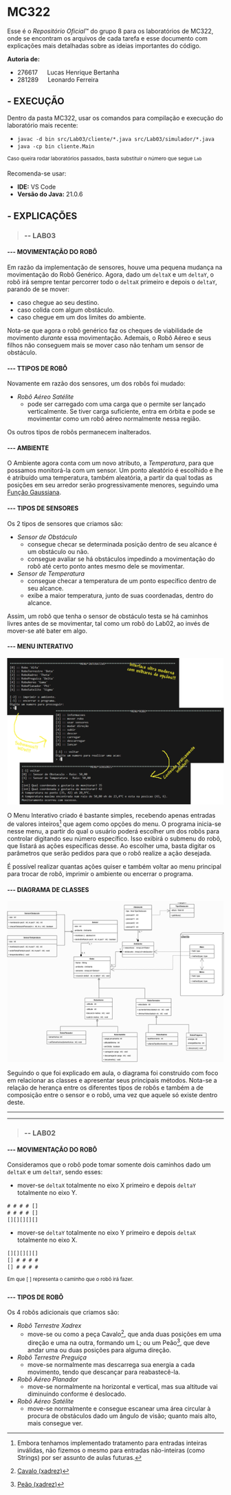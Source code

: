 # **MC322**

Esse é o *Repositório Oficial*™ do grupo 8 para os laboratórios de MC322, onde se encontram os arquivos de cada tarefa e esse documento com explicações mais detalhadas sobre as ideias importantes do código.<br/>

**Autoria de:**
- 276617 &emsp; Lucas Henrique Bertanha     
- 281289 &emsp; Leonardo Ferreira

## **- EXECUÇÃO**
Dentro da pasta MC322, usar os comandos para compilação e execução do laboratório mais recente:<br/>
- `javac -d bin src/Lab03/cliente/*.java src/Lab03/simulador/*.java`
- `java -cp bin cliente.Main`

<sup>Caso queira rodar laboratórios passados, basta substituir o número que segue `Lab`</sup>

Recomenda-se usar:
- **IDE:** VS Code
- **Versão do Java:** 21.0.6

## **- EXPLICAÇÕES**
> ### **-- LAB03**
#### --- MOVIMENTAÇÃO DO ROBÔ<br/>
Em razão da implementação de sensores, houve uma pequena mudança na movimentação do Robô Genérico. Agora, dado um `deltaX` e um `deltaY`, o robô irá sempre tentar percorrer todo o `deltaX` primeiro e depois o `deltaY`, parando de se mover:
- caso chegue ao seu destino.
- caso colida com algum obstáculo.
- caso chegue em um dos limites do ambiente.

Nota-se que agora o robô genérico faz os cheques de viabilidade de movimento *durante* essa movimentação. Ademais, o Robô Aéreo e seus filhos não conseguem mais se mover caso não tenham um sensor de obstáculo.

#### --- TTIPOS DE ROBÔ<br/>
Novamente em razão dos sensores, um dos robôs foi mudado:
- *Robô Aéreo Satélite*
    - pode ser carregado com uma carga que o permite ser lançado verticalmente. Se tiver carga suficiente, entra em órbita e pode se movimentar como um robô aéreo normalmente nessa região.

Os outros tipos de robôs permanecem inalterados.

#### --- AMBIENTE<br/>
O Ambiente agora conta com um novo atributo, a *Temperatura*, para que possamos monitorá-la com um sensor. Um ponto aleatório é escolhido e lhe é atribuído uma temperatura, também aleatória, a partir da qual todas as posições em seu arredor serão progressivamente menores, seguindo uma [Função Gaussiana](https://en.wikipedia.org/wiki/Gaussian_function#Two-dimensional_Gaussian_function).

#### --- TIPOS DE SENSORES<br/>
Os 2 tipos de sensores que criamos são:
- *Sensor de Obstáculo*
    - consegue checar se determinada posição dentro de seu alcance é um obstáculo ou não.
    - consegue avaliar se há obstáculos impedindo a movimentação do robô até certo ponto antes mesmo dele se movimentar.
- *Sensor de Temperatura*
    - consegue checar a temperatura de um ponto específico dentro de seu alcance.
    - exibe a maior temperatura, junto de suas coordenadas, dentro do alcance.

 Assim, um robô que tenha o sensor de obstáculo testa se há caminhos livres antes de se movimentar, tal como um robô do Lab02, ao invés de mover-se até bater em algo.

 #### --- MENU INTERATIVO<br/>
![Arte Promocional do Menu Interativo](assets\artePromocional.png)
 
 O Menu Interativo criado é bastante simples, recebendo apenas entradas de valores inteiros[^1] que agem como opções do menu. O programa inicia-se nesse menu, a partir do qual o usuário poderá escolher um dos robôs para controlar digitando seu número específico. Isso exibirá o submenu do robô, que listará as ações específicas desse. Ao escolher uma, basta digitar os parâmetros que serão pedidos para que o robô realize a ação desejada.<br/>

 É possível realizar quantas ações quiser e também voltar ao menu principal para trocar de robô, imprimir o ambiente ou encerrar o programa.

 #### --- DIAGRAMA DE CLASSES<br/>
![Diagrama de Classes do Lab03](assets\diagramaLab03.png)

Seguindo o que foi explicado em aula, o diagrama foi construido com foco em relacionar as classes e apresentar seus principais métodos. Nota-se a relação de herança entre os diferentes tipos de robôs e também a de composição entre o sensor e o robô, uma vez que aquele só existe dentro deste.

---
---
> ### **-- LAB02**
#### --- MOVIMENTAÇÃO DO ROBÔ<br/>
Consideramos que o robô pode tomar somente dois caminhos dado um `deltaX` e um `deltaY`, sendo esses:
- mover-se `deltaX` totalmente no eixo X primeiro e depois `deltaY` totalmente no eixo Y.
```
# # # # []
# # # # []
[][][][][]
```
- mover-se `deltaY` totalmente no eixo Y primeiro e depois `deltaX` totalmente no eixo X.
```
[][][][][]
[] # # # #
[] # # # #
```
<sup>Em que [ ] representa o caminho que o robô irá fazer.</sup>

#### --- TIPOS DE ROBÔ<br/>
Os 4 robôs adicionais que criamos são:
- *Robô Terrestre Xadrex*
    - move-se ou como a peça Cavalo[^2], que anda duas posições em uma direção e uma na outra, formando um L; ou um Peão[^3], que deve andar uma ou duas posições para alguma direção.
- *Robô Terrestre Preguiça*
    - move-se normalmente mas descarrega sua energia a cada movimento, tendo que descançar para reabastecê-la.
- *Robô Aéreo Planador*
    - move-se normalmente na horizontal e vertical, mas sua altitude vai diminuindo conforme é deslocado.
- *Robô Aéreo Satélite*
    - move-se normalmente e consegue escanear uma área circular à procura de obstáculos dado um ângulo de visão; quanto mais alto, mais consegue ver.


[^1]: Embora tenhamos implementado tratamento para entradas inteiras inválidas, não fizemos o mesmo para entradas não-inteiras (como Strings) por ser assunto de aulas futuras.
[^2]: [Cavalo (xadrez)](<https://pt.wikipedia.org/wiki/Cavalo_(xadrez)>)
[^3]: [Peão (xadrez)](<https://pt.wikipedia.org/wiki/Pe%C3%A3o_(xadrez)>)
